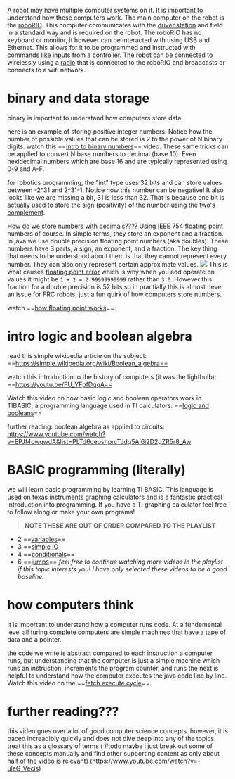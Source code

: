 A robot may have multiple computer systems on it. It is important to understand how these computers work. The main computer on the robot is the [roboRIO](https://docs.wpilib.org/en/stable/docs/software/roborio-info/roborio-introduction.html). This computer communicates with the [driver station](https://docs.wpilib.org/en/stable/docs/software/driverstation/driver-station.html) and field in a standard way and is required on the robot. The roboRIO has no keyboard or monitor, it however can be interacted with using USB and Ethernet. This allows for it to be programmed and instructed with commands like inputs from a controller. The robot can be connected to wirelessly using a [radio](https://docs.wpilib.org/en/stable/docs/zero-to-robot/step-3/radio-programming.html) that is connected to the roboRIO and broadcasts or connects to a wifi network.

# binary and data storage
binary is important to understand how computers store data. 

here is an example of storing positive integer numbers. Notice how the number of possible values that can be stored is 2 to the power of N binary digits. watch this ==[intro to binary numbers](https://www.youtube.com/watch?v=kTcpd4ef2lU)== video. These same tricks can be applied to convert N base numbers to decimal (base 10). Even hexidecimal numbers which are base 16 and are typically represented using 0-9 and A-F.

for robotics programming, the "int" type uses 32 bits and can store values between -2^31 and 2^31-1. Notice how this number can be negative! It also looks like we are missing a bit, 31 is less than 32. That is because one bit is actually used to store the sign (positivity) of the number using the [two's complement](https://en.wikipedia.org/wiki/Two%27s_complement).

How do we store numbers with decimals???? Using [IEEE 754](https://en.wikipedia.org/wiki/IEEE_754) floating point numbers of course. In simple terms, they store an exponent and a fraction. In java we use double precision floating point numbers (aka doubles). These numbers have 3 parts, a sign, an exponent, and a fraction. The key thing that needs to be understood about them is that they cannot represent every number. They can also only represent certain approximate values.
<img style="background-color: white;" src="https://upload.wikimedia.org/wikipedia/commons/thumb/a/a9/IEEE_754_Double_Floating_Point_Format.svg/927px-IEEE_754_Double_Floating_Point_Format.svg.png">
This is what causes [floating point error](https://en.wikipedia.org/wiki/Floating-point_arithmetic#Accuracy_problems) which is why when you add operate on values it might be `1 + 2 = 2.99999999999` rather than `3.0`. However this fraction for a double precision is 52 bits so in practially this is almost never an issue for FRC robots, just a fun quirk of how computers store numbers.

watch ==[how floating point works](https://www.youtube.com/watch?v=dQhj5RGtag0)==.

# intro logic and boolean algebra
read this simple wikipedia article on the subject: ==https://simple.wikipedia.org/wiki/Boolean_algebra==

watch this introduction to the history of computers (it was the lightbulb): ==https://youtu.be/FU_YFpfDqqA==

Watch this video on how basic logic and boolean operators work in TIBASIC; a programming language used in TI calculators: ==[logic and booleans](https://www.youtube.com/watch?v=Quj9GbHJexQ&list=PLLEIJPZzZdY1hxnh2k9SL1aEM4aoG80SV&index=5)==

further reading: boolean algebra as applied to circuits: https://www.youtube.com/watch?v=EPJf4owqwdA&list=PLTd6ceoshprcTJdg5AI6i2D2gZR5r8_Aw

# BASIC programming (literally)
we will learn basic programming by learning TI BASIC. This language is used on texas instruments graphing calculators and is a fantastic practical introduction into programming. If you have a TI graphing calculator feel free to follow along or make your own programs!

> **NOTE THESE ARE OUT OF ORDER COMPARED TO THE PLAYLIST**
- 2 ==[variables](https://www.youtube.com/watch?v=BBc7GJLjzQA&list=PLLEIJPZzZdY1hxnh2k9SL1aEM4aoG80SV&index=2)==
- 3 ==[simple IO](https://www.youtube.com/watch?v=QJFhjnSNnYQ&list=PLLEIJPZzZdY1hxnh2k9SL1aEM4aoG80SV&index=3)
- 4 ==[conditionals](https://www.youtube.com/watch?v=Qsg9AqfC4z0&list=PLLEIJPZzZdY1hxnh2k9SL1aEM4aoG80SV&index=4)==
- 6 ==[jumps](https://www.youtube.com/watch?v=4HfPeuUjJkE&list=PLLEIJPZzZdY1hxnh2k9SL1aEM4aoG80SV&index=6)==
*feel free to continue watching more videos in the playlist if this topic interests you! I have only selected these videos to be a good baseline.*

# how computers think
It is important to understand how a computer runs code. At a fundemental level all [turing complete computers](https://www.youtube.com/watch?v=AqNDk_UJW4k) are simple machines that have a tape of data and a pointer. 

the code we write is abstract compared to each instruction a computer runs, but understanding that the computer is just a simple machine which runs an instruction, increments the program counter, and runs the next is helpful to understand how the computer executes the java code line by line. Watch this video on the ==[fetch execute cycle](https://youtu.be/Z5JC9Ve1sfI)==.

# further reading???
this video goes over a lot of good computer science concepts. however, it is paced increadibly quickly and does not dive deep into any of the topics. treat this as a glossary of terms ( #todo maybe i just break out some of these concepts manually and find other supporting content as only about half of the video is relevant) (https://www.youtube.com/watch?v=-uleG_Vecis)
